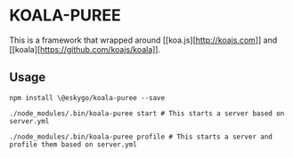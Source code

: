 # KOALA-PUREE

This is a framework that wrapped around [[koa.js][http://koajs.com]] and [[koala][https://github.com/koajs/koala]].

## Usage

```
npm install \@eskygo/koala-puree --save
```

```
./node_modules/.bin/koala-puree start # This starts a server based on server.yml
```

```
./node_modules/.bin/koala-puree profile # This starts a server and profile them based on server.yml
```


